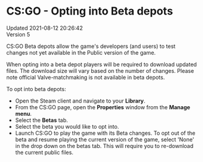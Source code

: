 # CS:GO - Opting into Beta depots
Updated 2021-08-12 20:26:42  
Version 5  

CS:GO Beta depots allow the game's developers (and users) to test changes not yet available in the Public version of the game.  
  
When opting into a beta depot players will be required to download updated files. The download size will vary based on the number of changes. Please note official Valve-matchmaking is not available in beta depots.  
  
To opt into beta depots:  
* Open the Steam client and navigate to your **Library**.
* From the CS:GO page, open the **Properties** window from the **Manage menu**.
* Select the **Betas** tab.
* Select the beta you would like to opt into.
* Launch CS:GO to play the game with its Beta changes.
To opt out of the beta and resume playing the current version of the game, select 'None' in the drop down on the betas tab. This will require you to re-download the current public files.